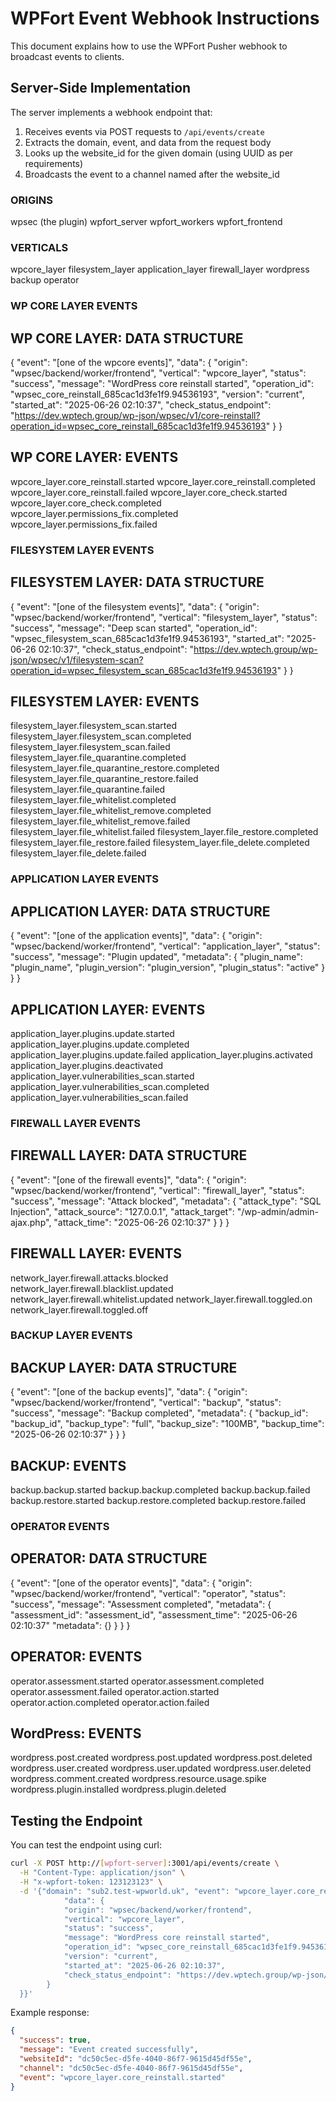 # WPFort Event Webhook Instructions

This document explains how to use the WPFort Pusher webhook to broadcast events to clients.

## Server-Side Implementation

The server implements a webhook endpoint that:

1. Receives events via POST requests to `/api/events/create`
2. Extracts the domain, event, and data from the request body
3. Looks up the website_id for the given domain (using UUID as per requirements)
4. Broadcasts the event to a channel named after the website_id

### ORIGINS ###
wpsec (the plugin)
wpfort_server
wpfort_workers
wpfort_frontend

### VERTICALS ###
wpcore_layer
filesystem_layer
application_layer
firewall_layer
wordpress
backup
operator


### WP CORE LAYER EVENTS ###
## WP CORE LAYER: DATA STRUCTURE
{
    "event": "[one of the wpcore events]",
    "data": {
        "origin": "wpsec/backend/worker/frontend",
        "vertical": "wpcore_layer",
        "status": "success",
        "message": "WordPress core reinstall started",
        "operation_id": "wpsec_core_reinstall_685cac1d3fe1f9.94536193",
        "version": "current",
        "started_at": "2025-06-26 02:10:37",
        "check_status_endpoint": "https://dev.wptech.group/wp-json/wpsec/v1/core-reinstall?operation_id=wpsec_core_reinstall_685cac1d3fe1f9.94536193"
    }
}

## WP CORE LAYER: EVENTS
wpcore_layer.core_reinstall.started
wpcore_layer.core_reinstall.completed
wpcore_layer.core_reinstall.failed
wpcore_layer.core_check.started
wpcore_layer.core_check.completed
wpcore_layer.permissions_fix.completed
wpcore_layer.permissions_fix.failed

### FILESYSTEM LAYER EVENTS
## FILESYSTEM LAYER: DATA STRUCTURE
{
    "event": "[one of the filesystem events]",
    "data": {
        "origin": "wpsec/backend/worker/frontend",
        "vertical": "filesystem_layer",
        "status": "success",
        "message": "Deep scan started",
        "operation_id": "wpsec_filesystem_scan_685cac1d3fe1f9.94536193",
        "started_at": "2025-06-26 02:10:37",
        "check_status_endpoint": "https://dev.wptech.group/wp-json/wpsec/v1/filesystem-scan?operation_id=wpsec_filesystem_scan_685cac1d3fe1f9.94536193"
    }
}

## FILESYSTEM LAYER: EVENTS
filesystem_layer.filesystem_scan.started
filesystem_layer.filesystem_scan.completed
filesystem_layer.filesystem_scan.failed
filesystem_layer.file_quarantine.completed
filesystem_layer.file_quarantine_restore.completed
filesystem_layer.file_quarantine_restore.failed
filesystem_layer.file_quarantine.failed
filesystem_layer.file_whitelist.completed
filesystem_layer.file_whitelist_remove.completed
filesystem_layer.file_whitelist_remove.failed
filesystem_layer.file_whitelist.failed
filesystem_layer.file_restore.completed
filesystem_layer.file_restore.failed
filesystem_layer.file_delete.completed
filesystem_layer.file_delete.failed

### APPLICATION LAYER EVENTS
## APPLICATION LAYER: DATA STRUCTURE
{
    "event": "[one of the application events]",
    "data": {
        "origin": "wpsec/backend/worker/frontend",
        "vertical": "application_layer",
        "status": "success",
        "message": "Plugin updated",
        "metadata": {
            "plugin_name": "plugin_name",
            "plugin_version": "plugin_version",
            "plugin_status": "active"
        }
    }
}

## APPLICATION LAYER: EVENTS
application_layer.plugins.update.started
application_layer.plugins.update.completed
application_layer.plugins.update.failed
application_layer.plugins.activated
application_layer.plugins.deactivated
application_layer.vulnerabilities_scan.started
application_layer.vulnerabilities_scan.completed
application_layer.vulnerabilities_scan.failed


### FIREWALL LAYER EVENTS
## FIREWALL LAYER: DATA STRUCTURE
{
    "event": "[one of the firewall events]",
    "data": {
        "origin": "wpsec/backend/worker/frontend",
        "vertical": "firewall_layer",
        "status": "success",
        "message": "Attack blocked",
        "metadata": {
            "attack_type": "SQL Injection",
            "attack_source": "127.0.0.1",
            "attack_target": "/wp-admin/admin-ajax.php",
            "attack_time": "2025-06-26 02:10:37"
        }
    }
}

## FIREWALL LAYER: EVENTS
network_layer.firewall.attacks.blocked
network_layer.firewall.blacklist.updated
network_layer.firewall.whitelist.updated
network_layer.firewall.toggled.on
network_layer.firewall.toggled.off

### BACKUP LAYER EVENTS
## BACKUP LAYER: DATA STRUCTURE
{
    "event": "[one of the backup events]",
    "data": {
        "origin": "wpsec/backend/worker/frontend",
        "vertical": "backup",
        "status": "success",
        "message": "Backup completed",
        "metadata": {
            "backup_id": "backup_id",
            "backup_type": "full",
            "backup_size": "100MB",
            "backup_time": "2025-06-26 02:10:37"
        }
    }
}

## BACKUP: EVENTS
backup.backup.started
backup.backup.completed
backup.backup.failed
backup.restore.started
backup.restore.completed
backup.restore.failed

### OPERATOR EVENTS
## OPERATOR: DATA STRUCTURE
{
    "event": "[one of the operator events]",
    "data": {
        "origin": "wpsec/backend/worker/frontend",
        "vertical": "operator",
        "status": "success",
        "message": "Assessment completed",
        "metadata": {
            "assessment_id": "assessment_id",
            "assessment_time": "2025-06-26 02:10:37"
            "metadata": {}
        }
    }
}

## OPERATOR: EVENTS
operator.assessment.started
operator.assessment.completed
operator.assessment.failed
operator.action.started
operator.action.completed
operator.action.failed


## WordPress: EVENTS
wordpress.post.created
wordpress.post.updated
wordpress.post.deleted
wordpress.user.created
wordpress.user.updated
wordpress.user.deleted
wordpress.comment.created
wordpress.resource.usage.spike
wordpress.plugin.installed
wordpress.plugin.deleted


## Testing the Endpoint

You can test the endpoint using curl:

```bash
curl -X POST http://[wpfort-server]:3001/api/events/create \
  -H "Content-Type: application/json" \
  -H "x-wpfort-token: 123123123" \
  -d '{"domain": "sub2.test-wpworld.uk", "event": "wpcore_layer.core_reinstall.started", "data": {"event": "wpcore_layer.core_reinstall.started",
            "data": {
            "origin": "wpsec/backend/worker/frontend",
            "vertical": "wpcore_layer",
            "status": "success",
            "message": "WordPress core reinstall started",
            "operation_id": "wpsec_core_reinstall_685cac1d3fe1f9.94536193",
            "version": "current",
            "started_at": "2025-06-26 02:10:37",
            "check_status_endpoint": "https://dev.wptech.group/wp-json/wpsec/v1/core-reinstall?operation_id=wpsec_core_reinstall_685cac1d3fe1f9.94536193"
        }
  }}'
```

Example response:

```json
{
  "success": true,
  "message": "Event created successfully",
  "websiteId": "dc50c5ec-d5fe-4040-86f7-9615d45df55e",
  "channel": "dc50c5ec-d5fe-4040-86f7-9615d45df55e",
  "event": "wpcore_layer.core_reinstall.started"
}
```

